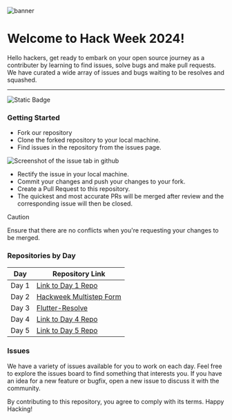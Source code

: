 ![banner](https://github.com/Vishnu-M-E/Hacktoberfest-2024/blob/main/assets/DO-HFest-EmailBanner-600px-1-@2x.png?raw=true)

# Welcome to Hack Week 2024!

Hello hackers, get ready to embark on your open source journey as a contributer by learning to find issues, solve bugs and make pull requests.
We have curated a wide array of issues and bugs waiting to be resolves and squashed. 
***


![Static Badge](https://img.shields.io/badge/Active_Status-Ready-green)

### Getting Started

- Fork our repository
- Clone the forked repository to your local machine.
- Find issues in the repository from the issues page.
  
![Screenshot of the issue tab in github](https://github.com/Vishnu-M-E/Hacktoberfest-2024/blob/main/assets/issues.png)
- Rectify the issue in your local machine.
- Commit your changes and push your changes to your fork.
- Create a Pull Request to this repository.
- The quickest and most accurate PRs will be merged after review and the corresponding issue will then be closed.

> [!CAUTION]
> Ensure that there are no conflicts when you're requesting your changes to be merged.

### Repositories by Day

| Day | Repository Link |
| --- | --------------- |
| Day 1 | [Link to Day 1 Repo](https://github.com/Vishnu-M-E/Hacktoberfest-2024/) |
| Day 2 | [Hackweek Multistep Form](https://github.com/swayam-agrahari/Hackweek-Multistep-Form.git) |
| Day 3 | [Flutter-Resolve](https://github.com/angrezichatterbox/Flutter-Resolve) |
| Day 4 | [Link to Day 4 Repo](#) |
| Day 5 | [Link to Day 5 Repo](#) |


### Issues

We have a variety of issues available for you to work on each day. Feel free to explore the issues board to find something that interests you. If you have an idea for a new feature or bugfix, open a new issue to discuss it with the community.

By contributing to this repository, you agree to comply with its terms. Happy Hacking!
